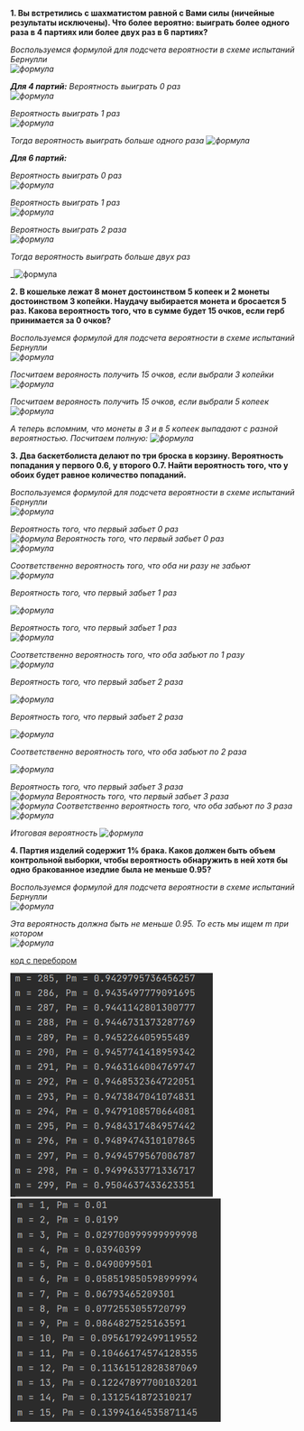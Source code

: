 **1. Вы встретились с шахматистом равной с Вами силы (ничейные
результаты исключены). Что более вероятно: выиграть более одного раза
в 4 партиях или более двух раз в 6 партиях?**  
  
_Воспользуемся формулой для подсчета вероятности в схеме испытаний Бернулли_  
_![формула](https://latex.codecogs.com/svg.image?\inline&space;&space;P_m^k=C_m^k\ast&space;p^k\ast&space;q^{m-k})_

_**Для 4 партий:**_
_Вероятность выиграть 0 раз_  
_![формула](https://latex.codecogs.com/svg.image?\inline&space;&space;P_{4}^{0}=C_{4}^{0}\ast&space;{\frac{1}{2}}^0\ast&space;{\frac{1}{2}}^{4-0}=1\ast&space;1\ast&space;\frac{1}{16}=\frac{1}{16}=0,0625)_
  
  
  
_Вероятность выиграть 1 раз_  
_![формула](https://latex.codecogs.com/svg.image?\inline&space;&space;P_{4}^{1}=C_{4}^{1}\ast&space;{\frac{1}{2}}^1\ast&space;{\frac{1}{2}}^{4-1}=4\ast&space;\frac{1}{2}\ast&space;\frac{1}{8}=0,25)_
  
_Тогда вероятность выиграть больше одного раза_
_![формула](https://latex.codecogs.com/svg.image?\inline&space;&space;1-P_4^1-P_4^0=1-0,25-0,0625=0,6875)_  
  

_**Для 6 партий:**_  
  
  
_Вероятность выиграть 0 раз_  
_![формула](https://latex.codecogs.com/svg.image?\inline&space;&space;P_{6}^{0}=C_{6}^{0}\ast&space;{\frac{1}{2}}^0\ast&space;{\frac{1}{2}}^{6-0}=1\ast&space;1\ast&space;\frac{1}{64}=\frac{1}{64}=0,015625)_
  

_Вероятность выиграть 1 раз_  
_![формула](https://latex.codecogs.com/svg.image?\inline&space;&space;P_6^1=C_6^1\ast&space;{\frac{1}{2}}^1\ast&space;{\frac{1}{2}}^{6-1}=6\ast&space;\frac{1}{2}\ast&space;\frac{1}{32}=0,09375)_
   
  
_Вероятность выиграть 2 раза_  
_![формула](https://latex.codecogs.com/svg.image?\inline&space;&space;P_6^2=C_6^2\ast&space;{\frac{1}{2}}^2\ast&space;{\frac{1}{2}}^{6-2}=15\ast&space;\frac{1}{4}\ast&space;\frac{1}{16}=0,234375)_
  

_Тогда вероятность выиграть больше двух раз_

_![формула](https://latex.codecogs.com/svg.image?\inline&space;&space;1-P_6^1-P_6^2-P_6^0=1-0,09375-0,234375-0,015625=0,65625)

  
**2. В кошельке лежат 8 монет достоинством 5 копеек и 2 монеты
достоинством 3 копейки. Наудачу выбирается монета и бросается 5 раз.
Какова вероятность того, что в сумме будет 15 очков, если герб
принимается за 0 очков?**  
  
_Воспользуемся формулой для подсчета вероятности в схеме испытаний Бернулли_  
_![формула](https://latex.codecogs.com/svg.image?\inline&space;&space;P_m^k=C_m^k\ast&space;p^k\ast&space;q^{m-k})_  

_Посчитаем верояность получить 15 очков, если выбрали 3 копейки_  
_![формула](https://latex.codecogs.com/svg.image?\inline&space;&space;P_5^5=C_5^5\ast&space;\frac{1}{2}^5\ast&space;\frac{1}{2}^{5-5}=1\ast&space;\frac{1}{32}\ast&space;1=\frac{1}{32}=0,03125)_
  
  
_Посчитаем верояность получить 15 очков, если выбрали 5 копеек_  
_![формула](https://latex.codecogs.com/svg.image?\inline&space;&space;P_5^3=C_5^3\ast&space;\frac{1}{2}^3\ast&space;\frac{1}{2}^{5-3}=10\ast&space;\frac{1}{8}\ast&space;\frac{1}{4}=\frac{10}{32}=0,3125)_
    

_А теперь вспомним, что монеты в 3 и в 5 копеек выпадают с разной вероятностью. Посчитаем полную:_
_![формула](https://latex.codecogs.com/svg.image?\inline&space;&space;P_{full}=P_{3}\ast&space;P_{5}^{5}+P_{5}\ast&space;P^3_5=\frac{2}{10}\ast&space;\frac{1}{32}+\frac{8}{10}\ast&space;\frac{10}{32}=0,25625)_


  
  
**3. Два баскетболиста делают по три броска в корзину. Вероятность
попадания у первого 0.6, у второго 0.7. Найти вероятность того, что у
обоих будет равное количество попаданий.**  
  
_Воспользуемся формулой для подсчета вероятности в схеме испытаний Бернулли_  
_![формула](https://latex.codecogs.com/svg.image?\inline&space;&space;P_m^k=C_m^k\ast&space;p^k\ast&space;q^{m-k})_  
  
_Вероятность того, что первый забьет 0 раз_  
_![формула](https://latex.codecogs.com/svg.image?\inline&space;&space;P_{first3}^0=C_3^0\ast&space;0,6^0\ast&space;0,4^{3-0}=1*1*0,064=0,064)_
_Вероятность того, что первый забьет 0 раз_  
_![формула](https://latex.codecogs.com/svg.image?\inline&space;&space;P_{second3}^0=C_3^0\ast&space;0,7^0\ast&space;0,3^{3-0}=1*1*0,027=0,027)_ 
  
  
_Соответственно вероятность того, что оба ни разу не забьют_  
_![формула](https://latex.codecogs.com/svg.image?\inline&space;&space;P_{both0shot}=P_{first3}^0\ast&space;P_{second3}^0=0,064\ast&space;0,027=0,001728)_
  

_Вероятность того, что первый забьет 1 раз_  
  
_![формула](https://latex.codecogs.com/svg.image?\inline&space;&space;P_{first3}^1=C_3^1\ast&space;0,6^1\ast&space;0,4^{3-1}=3*0,6*0,16=0,288)_
  
_Вероятность того, что первый забьет 1 раз_  
_![формула](https://latex.codecogs.com/svg.image?\inline&space;&space;P_{second3}^1=C_3^1\ast&space;0,7^1\ast&space;0,3^{3-1}=3*0,7*0,09=0,189)_
  
_Соответственно вероятность того, что оба забьют по 1 разу_  
_![формула](https://latex.codecogs.com/svg.image?\inline&space;&space;P_{both1shot}=P_{first3}^1\ast&space;P_{second3}^1=0,288\ast&space;0,189=0,054432)_  
  
  

_Вероятность того, что первый забьет 2 раза_  
  
_![формула](https://latex.codecogs.com/svg.image?\inline&space;&space;P_{first3}^2=C_3^2\ast&space;0,6^2\ast&space;0,4^{3-2}=3*0,36*0,4=0,432)_
  
_Вероятность того, что первый забьет 2 раза_  
 
_![формула](https://latex.codecogs.com/svg.image?\inline&space;&space;P_{second3}^2=C_3^2\ast&space;0,7^2\ast&space;0,3^{3-2}=3*0,49*0,3=0,441)_
  
_Соответственно вероятность того, что оба забьют по 2 раза_  
  
_![формула](https://latex.codecogs.com/svg.image?\inline&space;&space;P_{both2shot}=P_{first3}^2\ast&space;P_{second3}^2=0,432\ast&space;0,441=0,190512)_  
  


_Вероятность того, что первый забьет 3 раза_  
_![формула](https://latex.codecogs.com/svg.image?\inline&space;&space;P_{first3}^3=C_3^3\ast&space;0,6^3\ast&space;0,4^{3-3}=1*0,216*1=0,216)_
_Вероятность того, что первый забьет 3 раза_  
_![формула](https://latex.codecogs.com/svg.image?\inline&space;&space;P_{second3}^3=C_3^3\ast&space;0,7^3\ast&space;0,3^{3-3}=1*0,343*1=0,343)_
_Соответственно вероятность того, что оба забьют по 3 раза_  
_![формула](https://latex.codecogs.com/svg.image?\inline&space;&space;P_{both3shot}=P_{first3}^3\ast&space;P_{second3}^2=0,216\ast&space;0,343=0,074088)_  
  
  
  
_Итоговая вероятность_
_![формула](https://latex.codecogs.com/svg.image?\inline&space;&space;P_{sameNumberOfShot}=P_{both3shot}+P_{both2shot}+P_{both1shot}+{P_both0shot}=0,074088+0,190512+0,054432+0,001728=0,32076)_
  
  
**4. Партия изделий содержит 1% брака. Каков должен быть объем
контрольной выборки, чтобы вероятность обнаружить в ней хотя бы одно
бракованное изедлие была не меньше 0.95?**  
  
_Воспользуемся формулой для подсчета вероятности в схеме испытаний Бернулли_  
_![формула](https://latex.codecogs.com/svg.image?\inline&space;&space;P_m^k=C_m^k\ast&space;p^k\ast&space;q^{m-k})_  
  
  
_Эта вероятность должна быть не меньше 0.95. То есть мы ищем m при котором_  
_![формула](https://latex.codecogs.com/svg.image?\inline&space;&space;0,95\leq&space;\sum_{i=1}^{m}P_m^i=C_m^i\ast&space;p^i\ast&space;q^{m-i})_   
  
[код с перебором](4.py)

![img6_1](resources/img6_1.jpg)
![img6_2](resources/img6_2.jpg)
